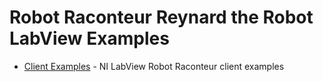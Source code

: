 # Robot Raconteur Reynard the Robot LabView Examples

- [Client Examples](client) - NI LabView Robot Raconteur client examples
